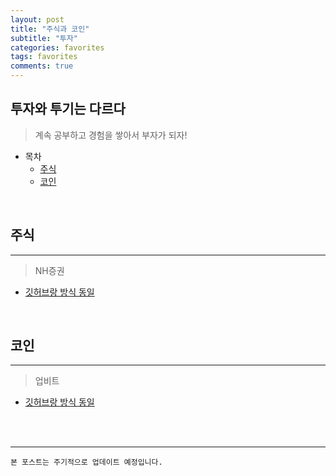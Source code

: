 ```yaml
---
layout: post
title: "주식과 코인"
subtitle: "투자"
categories: favorites
tags: favorites
comments: true
---
```


## 투자와 투기는 다르다

> 계속 공부하고 경험을 쌓아서 부자가 되자!

- 목차
  - [주식](#주식)
  - [코인](#코인)

<br>

## 주식

---

> NH증권

- [깃허브랑 방식 동일](https://www.github.com/manong-x)

<br>

## 코인

---

> 업비트

- [깃허브랑 방식 동일](https://www.github.com/manong-x)

<br><br>

---

`본 포스트는 주기적으로 업데이트 예정입니다.`
